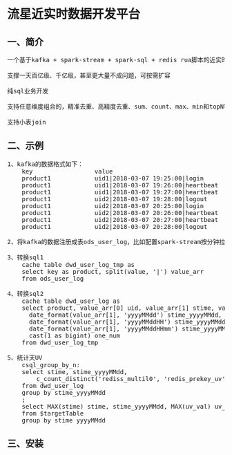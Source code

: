 流星近实时数据开发平台
===================

一、简介
---------------------
<pre>
一个基于kafka + spark-stream + spark-sql + redis rua脚本的近实时计算平台

支撑一天百亿级、千亿级，甚至更大量不成问题，可按需扩容

纯sql业务开发

支持任意维度组合的，精准去重、高精度去重、sum、count、max、min和topN等

支持小表join
</pre>

二、示例
---------------------
<pre>
1、kafka的数据格式如下：
	key                 value
	product1            uid1|2018-03-07 19:25:00|login
	product1            uid1|2018-03-07 19:26:00|heartbeat
	product1            uid1|2018-03-07 19:27:00|heartbeat
	product1            uid2|2018-03-07 19:28:00|logout
	product1            uid2|2018-03-07 20:25:00|login
	product1            uid2|2018-03-07 20:26:00|heartbeat
	product1            uid2|2018-03-07 20:27:00|heartbeat
	product1            uid2|2018-03-07 20:28:00|logout

2、将kafka的数据注册成表ods_user_log，比如配置spark-stream按分钟拉取

3、转换sql1
	cache table dwd_user_log_tmp as
	select key as product, split(value, '|') value_arr
	from ods_user_log

4、转换sql2
	cache table dwd_user_log as
	select product, value_arr[0] uid, value_arr[1] stime, value_arr[2] action,
	  date_format(value_arr[1], 'yyyyMMdd') stime_yyyyMMdd, 
	  date_format(value_arr[1], 'yyyyMMddHH') stime_yyyyMMddHH, 
	  date_format(value_arr[1], 'yyyyMMddHHmm') stime_yyyyMMddHHmm,
	  cast(1 as bigint) one_num
	from dwd_user_log_tmp

5、统计天UV
	csql_group_by_n:
	select stime, stime_yyyyMMdd,
	    c_count_distinct('rediss_multil0', 'redis_prekey_uv', key(stime_yyyyMMdd), value(uid), 5000, ${DateUtils2.expireAtDay(1, 1, 30)}, 0) uv_val
	from dwd_user_log
	group by stime_yyyyMMdd
	;
	select MAX(stime) stime, stime_yyyyMMdd, MAX(uv_val) uv_val
	from $targetTable
	group by stime_yyyyMMdd
</pre>

三、安装
---------------------
<pre>
</pre>